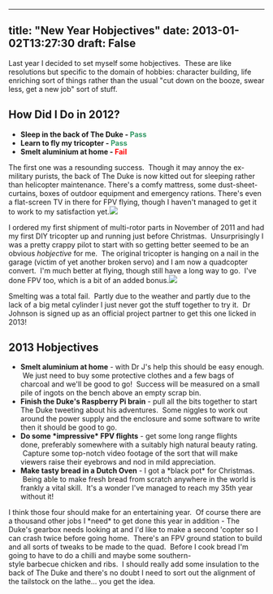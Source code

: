 
---
title: "New Year Hobjectives"
date: 2013-01-02T13:27:30
draft: False
---

Last year I decided to set myself some hobjectives.  These are like resolutions but specific to the domain of hobbies: character building, life enriching sort of things rather than the usual "cut down on the booze, swear less, get a new job" sort of stuff.
## How Did I Do in 2012?
<ul>
	<li><strong>Sleep in the back of The Duke - <span style="color: #339966;">Pass</span></strong></li>
	<li><strong>Learn to fly my tricopter - <span style="color: #339966;">Pass</span></strong></li>
	<li><strong>Smelt aluminium at home - <span style="color: #ff0000;">Fail</span></strong></li>
</ul>
The first one was a resounding success.  Though it may annoy the ex-military purists, the back of The Duke is now kitted out for sleeping rather than helicopter maintenance. There's a comfy mattress, some dust-sheet-curtains, boxes of outdoor equipment and emergency rations. There's even a flat-screen TV in there for FPV flying, though I haven't managed to get it to work to my satisfaction yet.<a href="http://logicalgenetics.com/a-winters-tale/20121202_080457/"><img src="http://logicalgenetics.com/wp-content/uploads/2012/12/20121202_080457.jpg"/></a>

I ordered my first shipment of multi-rotor parts in November of 2011 and had my first DIY tricopter up and running just before Christmas.  Unsurprisingly I was a pretty crappy pilot to start with so getting better seemed to be an obvious *hobjective* for me.  The original tricopter is hanging on a nail in the garage (victim of yet another broken servo) and I am now a quadcopter convert.  I'm much better at flying, though still have a long way to go.  I've done FPV too, which is a bit of an added bonus.<a href="http://logicalgenetics.com/new-year-hobjectives/img_7057/"><img src="http://logicalgenetics.com/wp-content/uploads/2013/01/IMG_7057.jpg"/></a>

Smelting was a total fail.  Partly due to the weather and partly due to the lack of a big metal cylinder I just never got the stuff together to try it.  Dr Johnson is signed up as an official project partner to get this one licked in 2013!
## 2013 Hobjectives
<ul>
	<li><strong>Smelt aluminium at home</strong> - with Dr J's help this should be easy enough.  We just need to buy some protective clothes and a few bags of charcoal and we'll be good to go!  Success will be measured on a small pile of ingots on the bench above an empty scrap bin.</li>
	<li><strong>Finish the Duke's Raspberry Pi brain</strong> - pull all the bits together to start The Duke tweeting about his adventures.  Some niggles to work out around the power supply and the enclosure and some software to write then it should be good to go.</li>
	<li><strong>Do some *impressive* FPV flights</strong> - get some long range flights done, preferably somewhere with a suitably high natural beauty rating.  Capture some top-notch video footage of the sort that will make viewers raise their eyebrows and nod in mild appreciation.</li>
	<li><strong>Make tasty bread in a Dutch Oven</strong> - I got a *black pot* for Christmas.  Being able to make fresh bread from scratch anywhere in the world is frankly a vital skill.  It's a wonder I've managed to reach my 35th year without it!</li>
</ul>
I think those four should make for an entertaining year.  Of course there are a thousand other jobs I *need* to get done this year in addition - The Duke's gearbox needs looking at and I'd like to make a second 'copter so I can crash twice before going home.  There's an FPV ground station to build and all sorts of tweaks to be made to the quad.  Before I cook bread I'm going to have to do a chilli and maybe some southern-style barbecue chicken and ribs.  I should really add some insulation to the back of The Duke and there's no doubt I need to sort out the alignment of the tailstock on the lathe... you get the idea.